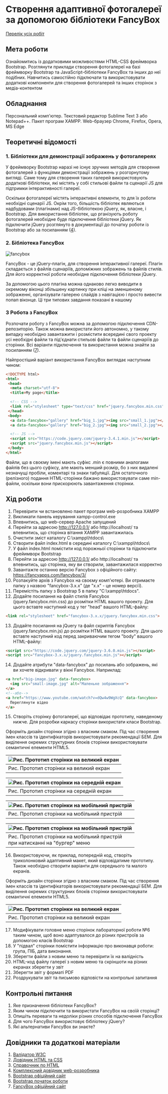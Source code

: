 # Створення адаптивної фотогалереї за допомогою бібліотеки FancyBox

[Перелік усіх робіт](README.md)

## Мета роботи

Ознайомитись із додатковими можливостями HTML-CSS фреймворка Bootstrap. Розглянути приклади створення фотогалереї на базі фреймворку Bootstrap та JavaScript-бібліотеки FancyBox та інших до неї подібних. Навчитись самостійно підключати та використовувати додаткові компоненти для створення фотогалерей та інших сторінок з медіа-контентом

## Обладнання

Персональний комп'ютер. Текстовий редактор Sublime Text 3 або Notepad++. Пакет програм XAMPP. Web-браузер Chrome, Firefox, Opera, MS Edge

## Теоретичні відомості

### 1. Бібліотеки для демонстрації зображень у фотогалереях

У фреймворку Bootstrap наразі не існує зручних методів для створення фотогалерей з функціями демонстрації зображень у розгорнутому вигляді. Саме тому для створення таких галерей використовують додаткові бібліотеки, які містять у собі стильові файли та сценарії JS для підтримки інтерактивності галереї.

Оскільки фотогалереї містять інтерактивні елементи, то для їх роботи необхідні сценарії JS. Окрім того, більшість бібліотек являються надбудовами (плагінами) над JS-бібліотекою jQuery, як, власне, і Bootstrap. Для використання бібліотек, що рганізують роботу фотогалерей необхідне буде підключення бібліотеки jQuery. Як підключити jQuery розглянуто в документації до початку роботи із Bootstrap або за посиланням ([4](https://www.w3schools.com)).

### 2. Бібліотека FancyBox

![fancybox](img/09011.png)

FancyBox - це jQuery-плагін, для створення інтерактивної галереї. Плагін складається з файлів сценаріїв, допоміжних зображень та файлів стилів. Для його корректної роботи необхідне підключення бібліотеки jQuery.

За допомогою цього плагіна можна однаково легко виводити в окремому віконці збільшену картинку при кліці на зменшеному зображенні, організувати галерею слайдів з навігацією і просто вивести попап віконце. Ці три типових завдання показані в нашому

### 3 Робота з FancyBox

Розпочати роботу з FancyBox можна за допомогою підключення CDN-репозиторію. Також можна використати його автономно, у такому випадку необхідно завантажити і розмістити всередині свого проекту усі необхідні файли та під'єднати стильові файли та файли сценаріїв до сторінки. Всі варіанти підключення та використання можна знайти за посиланням ([7](https://fancyapps.com/fancybox/3/)).

Найпростіший варіант використання FancyBox виглядає наступним чином:
```html
<!DOCTYPE html>
<html>
 <head>
  <meta charset="utf-8">
  <title>My page</title>

  <!-- CSS -->
  <link rel="stylesheet" type="text/css" href="jquery.fancybox.min.css">
 </head>
 <body>
  <a data-fancybox="gallery" href="big_1.jpg"><img src="small_1.jpg"></a>
  <a data-fancybox="gallery" href="big_2.jpg"><img src="small_2.jpg"></a>

  <!-- JS -->
  <script src="https://code.jquery.com/jquery-3.4.1.min.js"></script>
  <script src="jquery.fancybox.min.js"></script>
 </body>
</html>
```
Файли, що в своєму імені мають суфікс .min є повними аналогами файлів без цього суфіксу, але мають менший розмір, бо з них видалені незначущі пробіли, коментарі та знаки табуляції. Для остаточного (релізного) подання HTML-сторінки бажано використовувати саме min-файли, оскільки вони прискорюють завантаження сторінки.

## Хід роботи

1. Перевірити чи встановлено пакет програм web-розробника XAMPP
2. Викликати панель керування xampp-control.exe
3. Впевнитись, що web-сервер Apache запущений
4. Перейти за адресою http://127.0.0.1/ або http://localhost/ та впевнитись, що сторінка вітання XAMPP завантажилась
5. Очистити зміст каталогу C:\xampp\htdocs\
6. Створити файл index.html в середині каталогу C:\xampp\htdocs\
7. У файл index.html помістити код порожньої сторінки та підключити фрейимворк Bootstrap
8. Перейти за адресою http://127.0.0.1/ або http://localhost/ та впевнитись, що сторінка, яку ви створили, завантажилася корректно
9. Завантажте останню версію Fancybox з офіційного сайту: https://fancyapps.com/fancybox/3/
10. Розпакуйте архів з Fancybox на своєму комп'ютері. Ви отримаєте папку з назвою "fancybox-3.x.x" (де "x.x" - це номер версії).
11. Перемістіть папку з Bootstrap 5 в папку "C:\xampp\htdocs\".
12. Додайте посилання на файл стилів Fancybox (jquery.fancybox.min.css) до розмітки HTML вашого проекту. Для цього вставте наступний код у тег "head" вашого HTML-файлу:
```html
<link rel="stylesheet" href="fancybox-3.x.x/jquery.fancybox.min.css">
```
13. Додайте посилання на jQuery та файл скриптів Fancybox (jquery.fancybox.min.js) до розмітки HTML вашого проекту. Для цього вставте наступний код перед закриваючим тегом "body" вашого HTML-файлу:
```html
<script src="https://code.jquery.com/jquery-3.6.0.min.js"></script>
<script src="fancybox-3.x.x/jquery.fancybox.min.js"></script>
```
14. Додайте атрибути "data-fancybox" до посилань або зображень, які ви хочете відкривати у вікні Fancybox. Наприклад:
```html
<a href="big-image.jpg" data-fancybox>
  <img src="small-image.jpg" alt="Маленьке зображення">
</a>
<!--або-->
<a href="https://www.youtube.com/watch?v=dQw4w9WgXcQ" data-fancybox>
  Переглянути відео
</a>
```
15. Створіть сторінку фотогалереї, що відповідає прототипу, наведеному нижче. Для розробки каркасу сторінки використати класи Bootstrap.

Оформіть дизайн сторінки згідно з власним смаком. Під час створення імен классів та ідентифікаторів використовувати рекомендації БЕМ. Для виділення окремих структурних блоків сторінки використовувати семантичні елементи HTML5.

|![Рис. Прототип сторінки на великий екран](img/prototype_fullscreen(lab9).png)|
|:-------------------------------------------------------------|
| Рис. Прототип сторінки на великий екран |

|![Рис. Прототип сторінки на середній екран](img/prototype_normal_screen(lab9).png)|
|:-------------------------------------------------------------|
| Рис. Прототип сторінки на середній екран |

|![Рис. Прототип сторінки на мобільний пристрій](img/prototype_mobile№1(lab9).png)|
|:-------------------------------------------------------------|
| Рис. Прототип сторінки на мобільний пристрій |

|![Рис. Прототип сторінки на мобільний пристрій](img/prototype_mobile№2(lab9).png)|
|:-------------------------------------------------------------|
| Рис. Прототип сторінки на мобільний пристрій <br> при натисканні на "бургер" меню  |

16. Використовуючи, як приклад, попередній код, створіть триколонковий адаптивний макет, який відповідатиме прототипу. Також необхідно створити варіанти для середнього та малого екранів.

Оформіть дизайн сторінки згідно з власним смаком. Під час створення імен классів та ідентифікаторів використовувати рекомендації БЕМ. Для виділення окремих структурних блоків сторінки використовувати семантичні елементи HTML5.

|![Рис. Прототип сторінки на великий екран](img/page_prototype№1(lab7).png)|
|:--------------------------------------------------------|
| Рис. Прототип сторінки на великий екран |

17. Модифікувати головне меню сторінок лабораторної роботи №6 таким чином, щоб воно адаптувалося до різних пристроїв за допомогою класів Bootstrap
18. У "підвал" сторінки помістити інформацію про виконавця роботи: група, ПІБ, дата виконання.
19. Зберегти файли з новим меню та перевірити їх на валідність
20. HTML-код файлу галереї з новим меню та скріншоти на різних екранах зберегти у звіт
21. Зберегти звіт у форматі PDF
22. Роздрукувати звіт та письмово відповісти на контрольні запитання



## Контрольні питання

1. Яке призначення бібліотеки FancyBox?
2. Яким чином підключити та використати FancyBox на своїй сторінці?
3. Опишіть переваги та недоліки різних способів підключення FancyBox
4. Для чого FancyBox використовує бібліотеку jQuery?
5. Які альтернативи FancyBox ви знаєте?


## Довідники та додаткові матеріали

1. [Валідатор W3C](https://validator.w3.org)
2. [Довідник HTML та CSS](https://css.in.ua)
3. [Справочник по HTML](http://htmlbook.ru)
4. [Комплексний довідник web-розробника](https://www.w3schools.com)
5. [Bootstrap офіційний сайт](https://getbootstrap.com)
6. [Bootstrap початок роботи](https://getbootstrap.com/docs/4.4/getting-started/introduction/)
7. [FancyBox офіційний сайт](https://fancyapps.com/fancybox/3/)
